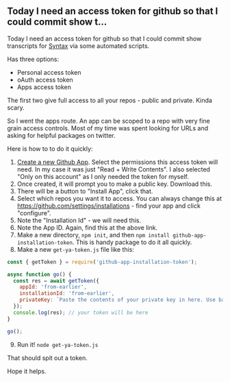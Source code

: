## Today I need an access token for github so that I could commit show t...


Today I need an access token for github so that I could commit show transcripts for [Syntax](https://syntax.fm) via some automated scripts.

Has three options:

* Personal access token
* oAuth access token
* Apps access token

The first two give full access to all your repos - public and private. Kinda scary.

So I went the apps route. An app can be scoped to a repo with very fine grain access controls. Most of my time was spent looking for URLs and asking for helpful packages on twitter.

Here is how to to do it quickly:

1. [Create a new Github App](https://github.com/settings/apps/new). Select the permissions this access token will need. In my case it was just "Read + Write Contents". I also selected "Only on this account" as I only needed the token for myself.
2. Once created, it will prompt you to make a public key. Download this.
3. There will be a button to "Install App", click that.
4. Select which repos you want it to access. You can always change this at <https://github.com/settings/installations> - find your app and click "configure".
5. Note the "Installation Id" - we will need this.
6. Note the App ID. Again, find this at the above link.
7. Make a new directory, `npm init`, and then `npm install github-app-installation-token`. This is handy package to do it all quickly.
8. Make a new `get-ya-token.js` file like this:

```js
const { getToken } = require('github-app-installation-token');

async function go() {
  const res = await getToken({
    appId: 'from-earlier',
    installationId: 'from-earlier',
    privateKey: `Paste the contents of your private key in here. Use backticks because it's multi-line`
  });
  console.log(res); // your token will be here
}

go();
```

9. Run it! `node get-ya-token.js`

That should spit out a token.

Hope it helps.